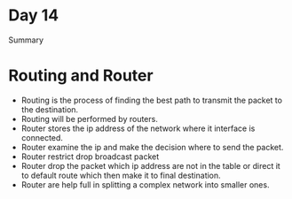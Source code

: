 # Day 14
Summary
# Routing and Router
- Routing is the process of finding the best path to transmit the packet to the destination.
- Routing will be performed by routers. 
- Router stores the ip address of the network where it interface is connected.
- Router examine the ip and make the decision where to send the packet.
- Router restrict drop broadcast packet
- Router drop the packet which ip address are not in the table or direct it to default route which then make it to final destination.
- Router are help full in splitting a complex network into smaller ones.
